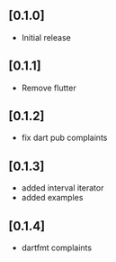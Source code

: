 ## [0.1.0]

- Initial release

## [0.1.1]

- Remove flutter

## [0.1.2]

- fix dart pub complaints

## [0.1.3]

- added interval iterator
- added examples

## [0.1.4]

- dartfmt complaints
